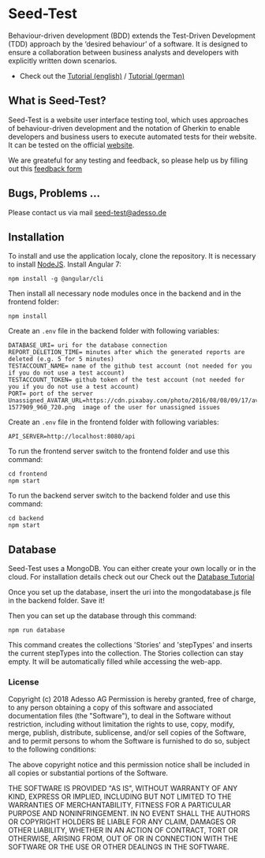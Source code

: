 # Seed-Test
Behaviour-driven development (BDD) extends the Test-Driven Development (TDD) approach by the ‘desired behaviour’ of a software. It is designed to ensure a collaboration between business analysts and developers with explicitly written down scenarios.

*   Check out the [Tutorial (english)](https://github.com/adessoAG/Seed-Test/wiki/Tutorial_eng) / [Tutorial (german)](https://github.com/adessoAG/Seed-Test/wiki/Tutorial_deu)


## What is Seed-Test?
Seed-Test is a website user interface testing tool, which uses approaches of behaviour-driven development and the notation of Gherkin to enable developers and business users to execute automated tests for their website. It can be tested on the official [website](https://seed-test-frontend.herokuapp.com/).

We are greateful for any testing and feedback, so please help us by filling out this [feedback form](https://seed-test-frontend.herokuapp.com/feedback)

## Bugs, Problems ...
Please contact us via mail seed-test@adesso.de

## Installation
To install and use the application localy, clone the repository.
It is necessary to install [NodeJS](https://nodejs.org/en/).
Install Angular 7:
```
npm install -g @angular/cli 
```
Then install all necessary node modules once in the backend and in the frontend folder:
```
npm install
```

Create an `.env` file in the backend folder with following variables:
```
DATABASE_URI= uri for the database connection
REPORT_DELETION_TIME= minutes after which the generated reports are deleted (e.g. 5 for 5 minutes)
TESTACCOUNT_NAME= name of the github test account (not needed for you if you do not use a test account)
TESTACCOUNT_TOKEN= github token of the test account (not needed for you if you do not use a test account)
PORT= port of the server
Unassigned_AVATAR_URL=https://cdn.pixabay.com/photo/2016/08/08/09/17/avatar-1577909_960_720.png  image of the user for unassigned issues
```

Create an `.env` file in the frontend folder with following variables:
```
API_SERVER=http://localhost:8080/api
```

To run the frontend server switch to the frontend folder and use this command:
```
cd frontend
npm start
```
To run the backend server switch to the backend folder and use this command:
```
cd backend
npm start
```

## Database
Seed-Test uses a MongoDB. You can either create your own locally or in the cloud.
For installation details check out our Check out the [Database Tutorial](https://github.com/adessoAG/Seed-Test/wiki/Database)

Once you set up the database, insert the uri into the mongodatabase.js file in the backend folder.
Save it!

Then you can set up the database through this command:
```
npm run database
```
This command creates the collections 'Stories' and 'stepTypes' and inserts the current stepTypes into the collection.
The Stories collection can stay empty. It will be automatically filled while accessing the web-app.

### License

Copyright (c) 2018 Adesso AG Permission is hereby granted, free of charge, to any person obtaining a copy of this software and associated documentation files (the "Software"), to deal in the Software without restriction, including without limitation the rights to use, copy, modify, merge, publish, distribute, sublicense, and/or sell copies of the Software, and to permit persons to whom the Software is furnished to do so, subject to the following conditions:

The above copyright notice and this permission notice shall be included in all copies or substantial portions of the Software.

THE SOFTWARE IS PROVIDED "AS IS", WITHOUT WARRANTY OF ANY KIND, EXPRESS OR IMPLIED, INCLUDING BUT NOT LIMITED TO THE WARRANTIES OF MERCHANTABILITY, FITNESS FOR A PARTICULAR PURPOSE AND NONINFRINGEMENT. IN NO EVENT SHALL THE AUTHORS OR COPYRIGHT HOLDERS BE LIABLE FOR ANY CLAIM, DAMAGES OR OTHER LIABILITY, WHETHER IN AN ACTION OF CONTRACT, TORT OR OTHERWISE, ARISING FROM, OUT OF OR IN CONNECTION WITH THE SOFTWARE OR THE USE OR OTHER DEALINGS IN THE SOFTWARE.
